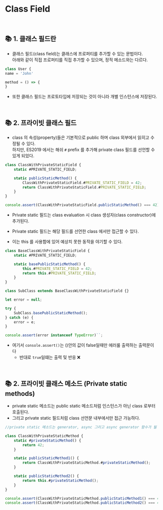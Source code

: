 # Class Field

<br>

## 📚 1. 클래스 필드란

- 클래스 필드(class field)는 클래스에 프로퍼티를 추가할 수 있는 문법이다.<br>
  아래와 같이 직접 프로퍼티를 직접 추가할 수 있으며, 정적 메소드와는 다르다.

```javascript
class User {
name = 'John'

method = () => {
}
```

- 또한 클래스 필드는 프로토타입에 저장되는 것이 아니라 개별 인스턴스에 저장된다.

<br>

## 📚 2. 프라이빗 클래스 필드

- class 의 속성(property)들은 기본적으로 public 하며 class 외부에서 읽히고 수정될 수 있다.<br>
  하지만, ES2019 에서는 해쉬 `#` prefix 를 추가해 private class 필드를 선언할 수 있게 되었다.

```javascript
class ClassWithPrivateStaticField {
	static #PRIVATE_STATIC_FIELD;

	static publicStaticMethod() {
		ClassWithPrivateStaticField.#PRIVATE_STATIC_FIELD = 42;
		return ClassWithPrivateStaticField.#PRIVATE_STATIC_FIELD;
	}
}

console.assert(ClassWithPrivateStaticField.publicStaticMethod() === 42);
```

- Private static 필드는 class evaluation 시 class 생성자(class constructor)에 추가된다.

- Private static 필드는 해당 필드를 선언한 class 에서만 접근할 수 있다.

- 이는 this 를 사용함에 있어 예상치 못한 동작을 야기할 수 있다.

```javascript
class BaseClassWithPrivateStaticField {
	static #PRIVATE_STATIC_FIELD;

	static basePublicStaticMethod() {
		this.#PRIVATE_STATIC_FIELD = 42;
		return this.#PRIVATE_STATIC_FIELD;
	}
}

class SubClass extends BaseClassWithPrivateStaticField {}

let error = null;

try {
	SubClass.basePublicStaticMethod();
} catch (e) {
	error = e;
}

console.assert(error instanceof TypeError)``;
```

- 여기서 `console.assert()`는 ()안의 값이 false일때만 에러룰 출력하는 출력문이다
  - 반대로 `true`일떄는 출력 및 반응 ❌

<br>

## 📚 2. 프라이빗 클래스 메소드 (Private static methods)

- private static 메소드는 public static 메소드처럼 인스턴스가 아닌 class 로부터 호출된다.
- 그리고 private static 필드처럼 class 선언문 내부에서만 접근 가능하다.

```javascript
//private static 메소드는 generator, async 그리고 async generator 함수가 될 수 있다.

class ClassWithPrivateStaticMethod {
	static #privateStaticMethod() {
		return 42;
	}

	static publicStaticMethod1() {
		return ClassWithPrivateStaticMethod.#privateStaticMethod();
	}

	static publicStaticMethod2() {
		return this.#privateStaticMethod();
	}
}

console.assert(ClassWithPrivateStaticMethod.publicStaticMethod1() === 42);
console.assert(ClassWithPrivateStaticMethod.publicStaticMethod2() === 42);
```
